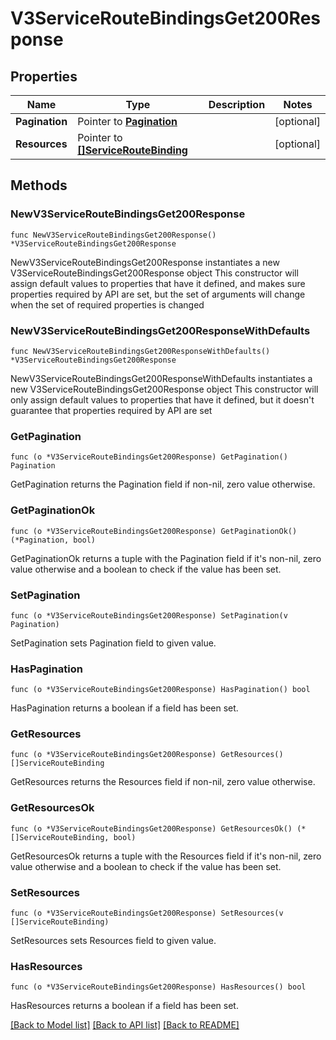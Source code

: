 # V3ServiceRouteBindingsGet200Response

## Properties

Name | Type | Description | Notes
------------ | ------------- | ------------- | -------------
**Pagination** | Pointer to [**Pagination**](Pagination.md) |  | [optional] 
**Resources** | Pointer to [**[]ServiceRouteBinding**](ServiceRouteBinding.md) |  | [optional] 

## Methods

### NewV3ServiceRouteBindingsGet200Response

`func NewV3ServiceRouteBindingsGet200Response() *V3ServiceRouteBindingsGet200Response`

NewV3ServiceRouteBindingsGet200Response instantiates a new V3ServiceRouteBindingsGet200Response object
This constructor will assign default values to properties that have it defined,
and makes sure properties required by API are set, but the set of arguments
will change when the set of required properties is changed

### NewV3ServiceRouteBindingsGet200ResponseWithDefaults

`func NewV3ServiceRouteBindingsGet200ResponseWithDefaults() *V3ServiceRouteBindingsGet200Response`

NewV3ServiceRouteBindingsGet200ResponseWithDefaults instantiates a new V3ServiceRouteBindingsGet200Response object
This constructor will only assign default values to properties that have it defined,
but it doesn't guarantee that properties required by API are set

### GetPagination

`func (o *V3ServiceRouteBindingsGet200Response) GetPagination() Pagination`

GetPagination returns the Pagination field if non-nil, zero value otherwise.

### GetPaginationOk

`func (o *V3ServiceRouteBindingsGet200Response) GetPaginationOk() (*Pagination, bool)`

GetPaginationOk returns a tuple with the Pagination field if it's non-nil, zero value otherwise
and a boolean to check if the value has been set.

### SetPagination

`func (o *V3ServiceRouteBindingsGet200Response) SetPagination(v Pagination)`

SetPagination sets Pagination field to given value.

### HasPagination

`func (o *V3ServiceRouteBindingsGet200Response) HasPagination() bool`

HasPagination returns a boolean if a field has been set.

### GetResources

`func (o *V3ServiceRouteBindingsGet200Response) GetResources() []ServiceRouteBinding`

GetResources returns the Resources field if non-nil, zero value otherwise.

### GetResourcesOk

`func (o *V3ServiceRouteBindingsGet200Response) GetResourcesOk() (*[]ServiceRouteBinding, bool)`

GetResourcesOk returns a tuple with the Resources field if it's non-nil, zero value otherwise
and a boolean to check if the value has been set.

### SetResources

`func (o *V3ServiceRouteBindingsGet200Response) SetResources(v []ServiceRouteBinding)`

SetResources sets Resources field to given value.

### HasResources

`func (o *V3ServiceRouteBindingsGet200Response) HasResources() bool`

HasResources returns a boolean if a field has been set.


[[Back to Model list]](../README.md#documentation-for-models) [[Back to API list]](../README.md#documentation-for-api-endpoints) [[Back to README]](../README.md)


